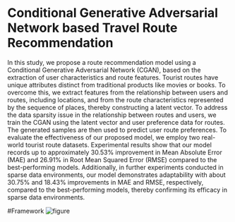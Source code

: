 # Conditional Generative Adversarial Network based Travel Route Recommendation

In this study, we propose a route recommendation model using a Conditional Generative Adversarial Network (CGAN), based on the extraction of user characteristics and route features. Tourist routes have unique attributes distinct from traditional products like movies or books. To overcome this, we extract features from the relationship between users and routes, including locations, and from the route characteristics represented by the sequence of places, thereby constructing a latent vector. To address the data sparsity issue in the relationship between routes and users, we train the CGAN using the latent vector and user preference data for routes. The generated samples are then used to predict user route preferences. To evaluate the effectiveness of our proposed model, we employ two real-world tourist route datasets. Experimental results show that our model records up to approximately 30.53% improvement in Mean Absolute Error (MAE) and 26.91% in Root Mean Squared Error (RMSE) compared to the best-performing models. Additionally, in further experiments conducted in sparse data environments, our model demonstrates adaptability with about 30.75% and 18.43% improvements in MAE and RMSE, respectively, compared to the best-performing models, thereby confirming its efficacy in sparse data environments.

#Framework
![figure](https://github.com/kangyuseung/CGAN-based-Route-Recommendation/assets/155530934/6ee748f6-f03f-4cc2-bd1b-b5da56fcd4ad)
